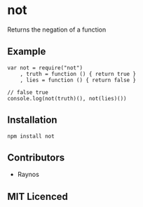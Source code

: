 # not

Returns the negation of a function

## Example

```
var not = require("not")
    , truth = function () { return true }
    , lies = function () { return false }

// false true
console.log(not(truth)(), not(lies)())
```

## Installation

`npm install not`

## Contributors

 - Raynos

## MIT Licenced
